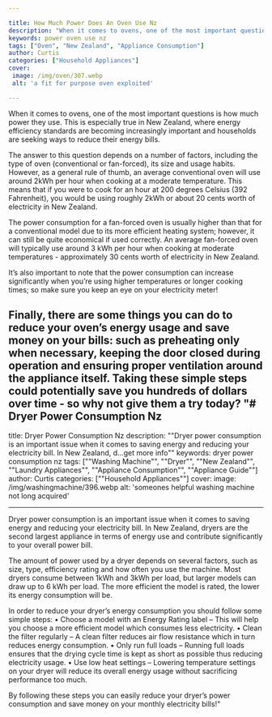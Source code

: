 ```yaml
---

title: How Much Power Does An Oven Use Nz
description: "When it comes to ovens, one of the most important questions is how much power they use. This is especially true in New Zealand, wh...learn about it in this post"
keywords: power oven use nz
tags: ["Oven", "New Zealand", "Appliance Consumption"]
author: Curtis
categories: ["Household Appliances"]
cover: 
 image: /img/oven/307.webp
 alt: 'a fit for purpose oven exploited'

---
```


When it comes to ovens, one of the most important questions is how much power they use. This is especially true in New Zealand, where energy efficiency standards are becoming increasingly important and households are seeking ways to reduce their energy bills.

The answer to this question depends on a number of factors, including the type of oven (conventional or fan-forced), its size and usage habits. However, as a general rule of thumb, an average conventional oven will use around 2kWh per hour when cooking at a moderate temperature. This means that if you were to cook for an hour at 200 degrees Celsius (392 Fahrenheit), you would be using roughly 2kWh or about 20 cents worth of electricity in New Zealand.

The power consumption for a fan-forced oven is usually higher than that for a conventional model due to its more efficient heating system; however, it can still be quite economical if used correctly. An average fan-forced oven will typically use around 3 kWh per hour when cooking at moderate temperatures - approximately 30 cents worth of electricity in New Zealand. 

It’s also important to note that the power consumption can increase significantly when you’re using higher temperatures or longer cooking times; so make sure you keep an eye on your electricity meter! 

Finally, there are some things you can do to reduce your oven’s energy usage and save money on your bills: such as preheating only when necessary, keeping the door closed during operation and ensuring proper ventilation around the appliance itself. Taking these simple steps could potentially save you hundreds of dollars over time - so why not give them a try today?
"# Dryer Power Consumption Nz
---

title: Dryer Power Consumption Nz
description: ""Dryer power consumption is an important issue when it comes to saving energy and reducing your electricity bill. In New Zealand, d...get more info""
keywords: dryer power consumption nz
tags: [""Washing Machine"", ""Dryer"", ""New Zealand"", ""Laundry Appliances"", ""Appliance Consumption"", ""Appliance Guide""]
author: Curtis
categories: [""Household Appliances""]
cover: 
 image: /img/washingmachine/396.webp
 alt: 'someones helpful washing machine not long acquired'

---

Dryer power consumption is an important issue when it comes to saving energy and reducing your electricity bill. In New Zealand, dryers are the second largest appliance in terms of energy use and contribute significantly to your overall power bill. 

The amount of power used by a dryer depends on several factors, such as size, type, efficiency rating and how often you use the machine. Most dryers consume between 1kWh and 3kWh per load, but larger models can draw up to 6 kWh per load. The more efficient the model is rated, the lower its energy consumption will be. 

In order to reduce your dryer’s energy consumption you should follow some simple steps: 
•	Choose a model with an Energy Rating label – This will help you choose a more efficient model which consumes less electricity. 
•	Clean the filter regularly – A clean filter reduces air flow resistance which in turn reduces energy consumption. 
•	Only run full loads – Running full loads ensures that the drying cycle time is kept as short as possible thus reducing electricity usage. 
•	Use low heat settings – Lowering temperature settings on your dryer will reduce its overall energy usage without sacrificing performance too much. 

By following these steps you can easily reduce your dryer’s power consumption and save money on your monthly electricity bills!"
